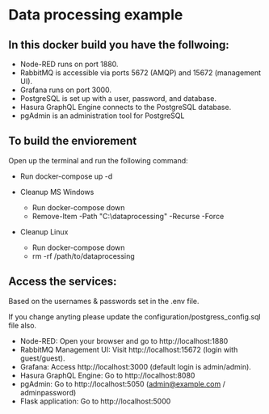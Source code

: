 # Data processing example

## In this docker build you have the follwoing:
- Node-RED runs on port 1880.
- RabbitMQ is accessible via ports 5672 (AMQP) and 15672 (management UI).
- Grafana runs on port 3000.
- PostgreSQL is set up with a user, password, and database.
- Hasura GraphQL Engine connects to the PostgreSQL database.
- pgAdmin is an administration tool for PostgreSQL

## To build the enviorement 
Open up the terminal and run the following command:
- Run docker-compose up -d 

- Cleanup MS Windows
  - Run docker-compose down
  - Remove-Item -Path "C:\dataprocessing" -Recurse -Force

- Cleanup Linux
  - Run docker-compose down
  - rm -rf /path/to/dataprocessing  


## Access the services:
Based on the usernames & passwords set in the .env file. 

If you change anyting please update the configuration/postgress_config.sql file also. 
- Node-RED: Open your browser and go to http://localhost:1880
- RabbitMQ Management UI: Visit http://localhost:15672 (login with guest/guest).
- Grafana: Access http://localhost:3000 (default login is admin/admin).
- Hasura GraphQL Engine: Go to http://localhost:8080
- pgAdmin: Go to http://localhost:5050  (admin@example.com / adminpassword) 
- Flask application: Go to http://localhost:5000 